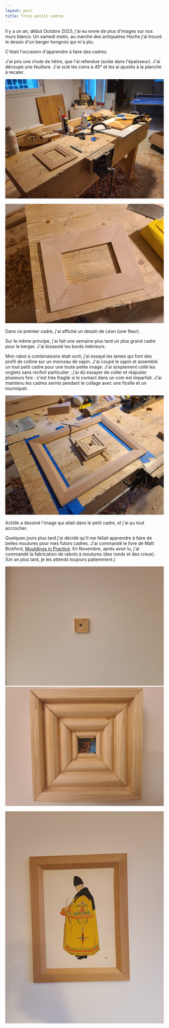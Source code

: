 ```yaml
---
layout: post
title: Trois petits cadres
---
```


Il y a un an, début Octobre 2023, j'ai eu envie de plus d'images sur
nos murs blancs. Un samedi matin, au marché des antiquaires Hoche j'ai
trouvé le dessin d'un berger hongrois qui m'a plu.

C'était l'occasion d'apprendre à faire des cadres.

J'ai pris une chute de hêtre, que l'ai refendue (sciée dans
l'épaisseur). J'ai découpé une feuillure. J'ai scié les coins à 45° et
les ai ajustés à la planche à recaler.

![](/media/petits-cadres-images/AD9-pzkaNZ9JGcdnHNyhq_-dDtfLTYmqr-PbljEaGFffpq7zJkfyNrZeOVBq-Yf1WVgPimkGCeNRnlJpvDH6Z5QHWjFKgitTfg%3Dw800-h800.jpg)

![](/media/petits-cadres-images/AD9-pzkLWndnFePptkXm23lBQHqMkPcPv7bfIgMTddbNyREiVVfGUALEiR6N8dW2nCQGfXyEDQb-wM3nmGdOgG6fbEaq8zECQA%3Dw800-h800.jpg) 

Dans ce premier cadre, j'ai affiché un dessin de Léon (une fleur).

Sur le même principe, j'ai fait une semaine plus tard un plus grand
cadre pour le berger. J'ai biseauté les bords intérieurs.

Mon rabot à combinaisons était sorti, j'ai essayé les lames qui font
des profil de colline sur un morceau de sapin. J'ai coupé le sapin et
assemblé un tout petit cadre pour une toute petite image. J'ai
simplement collé les onglets sans renfort particulier ; j'ai dû
essayer de coller et réajuster plusieurs fois : c'est très fragile si
le contact dans un coin est imparfait. J'ai maintenu les cadres serrés
pendant le collage avec une ficelle et un tourniquet.

![](/media/petits-cadres-images/AD9-pzmdo-c8pUsnCeuHdgj4CZqYAUdoY2mDPLD4-5W2WWYM0jC6ykuNAoME6eViUh4lsPnWqeiPGAqsctWZUDJRIITq4bI3mw%3Dw800-h800.jpg)

Achille a dessiné l'image qui allait dans le petit cadre, et j'ai pu
tout accrocher.

Quelques jours plus tard j'ai décidé qu'il me fallait apprendre à
faire de belles moulures pour mes futurs cadres. J'ai commandé le
livre de Matt Bickford, [Mouldings in
Practice](https://msbickford.com/product/mouldings-in-practice/). En
Novembre, après avoir lu, j'ai commandé la fabrication de rabots à
moulures (des ronds et des creux). (Un an plus tard, je les attends
toujours patiemment.)

![](/media/petits-cadres-images/AD9-pzmFoCF1pEc_YNAn-E_Rcjfre9d6DlVYDz3AzbK4E1nRPsKMmx8tRTYo2uPEhpv2TV0IzgG6iXS7QjPpBvDXhoKAvc88mA%3Dw800-h800.jpg) ![](/media/petits-cadres-images/AD9-pzkZOC1-cADNGrZ9PKiE8P6I0ef-X39PSftBT3LJTiq-F0cDqEPg6ouum8iDgyKXu24zGdOt0AdHI19NZRv_tnwsRD-pjA%3Dw800-h800.jpg) 

![](/media/petits-cadres-images/AD9-pzm8Onabli9gj26bKB7jbi6ixDWqNMm7EXpx2p1A0X0KPLsY8WSnQ_19TJ_c5C8ITakONmOB9lA82eHjdFdAg0gi_7Gpig%3Dw800-h800.jpg) 
